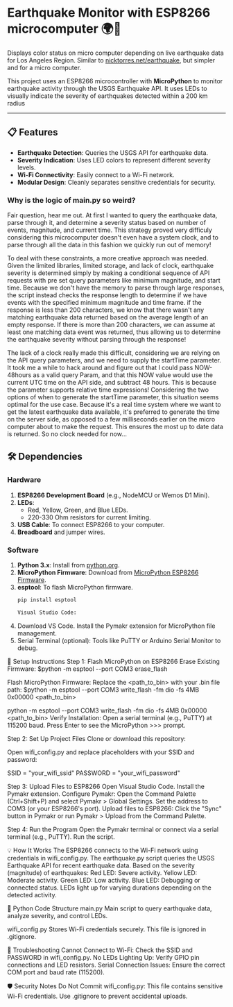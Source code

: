# Earthquake Monitor with ESP8266 microcomputer 🌍🔴
Displays color status on micro computer depending on live earthquake data for Los Angeles Region.
Similar to [nicktorres.net/earthquake](https://www.nicktorres.net/earthquake/), but simpler and for a micro computer. 

This project uses an ESP8266 microcontroller with **MicroPython** to monitor earthquake activity through the USGS Earthquake API. It uses LEDs to visually indicate the severity of earthquakes detected within a 200 km radius

---

## 📋 Features
- **Earthquake Detection**: Queries the USGS API for earthquake data.
- **Severity Indication**: Uses LED colors to represent different severity levels.
- **Wi-Fi Connectivity**: Easily connect to a Wi-Fi network.
- **Modular Design**: Cleanly separates sensitive credentials for security.

### Why is the logic of main.py so weird?
Fair question, hear me out. At first I wanted to query the earthquake data, parse through it, and determine a severity status based on number of events, magnitude, and current time. This strategy proved very difficuly considering this microcomputer doesn't even have a system clock, and to parse through all the data in this fashion we quickly run out of memory!

To deal with these constraints, a more creative approach was needed. Given the limited libraries, limited storage, and lack of clock, earthquake severity is determined simply by making a conditional sequence of API requests with pre set query parameters like minimum magnitude, and start time. Because we don't have the memory to parse through large responses, the script instead checks the response length to determine if we have events with the specified minimum magnitude and time frame. if the response is less than 200 characters, we know that there wasn't any matching earthquake data returned based on the average length of an empty response. If there is more than 200 characters, we can assume at least one matching data event was returned, thus allowing us to determine the earthquake severity without parsing through the response! 

The lack of a clock really made this difficult, considering we are relying on the API query parameters, and we need to supply the startTime parameter. It took me a while to hack around and figure out that I could pass NOW-48hours as a valid query Param, and that this NOW value would use the current UTC time on the API side, and subtract 48 hours. This is because the parameter supports relative time expressions! Considering the two options of when to generate the startTime parameter, this situation seems optimal for the use case. Because it's a real time system where we want to get the latest earthquake data available, it's preferred to generate the time on the server side, as opposed to a few milliseconds earlier on the micro computer about to make the request. This ensures the most up to date data is returned. So no clock needed for now...


## 🛠️ Dependencies

### Hardware
1. **ESP8266 Development Board** (e.g., NodeMCU or Wemos D1 Mini).
2. **LEDs**:
   - Red, Yellow, Green, and Blue LEDs.
   - 220-330 Ohm resistors for current limiting.
3. **USB Cable**: To connect ESP8266 to your computer.
4. **Breadboard** and jumper wires.

### Software
1. **Python 3.x**: Install from [python.org](https://www.python.org/).
2. **MicroPython Firmware**: Download from [MicroPython ESP8266 Firmware](https://micropython.org/download/esp8266/).
3. **esptool**: To flash MicroPython firmware.
   ```bash
   pip install esptool

   Visual Studio Code:
4. Download VS Code.
    Install the Pymakr extension for MicroPython file management.
5. Serial Terminal (optional): Tools like PuTTY or Arduino Serial Monitor to debug.

🚀 Setup Instructions
Step 1: Flash MicroPython on ESP8266
Erase Existing Firmware: $python -m esptool --port COM3 erase_flash

Flash MicroPython Firmware: Replace the <path_to_bin> with your .bin file path:
$python -m esptool --port COM3 write_flash -fm dio -fs 4MB 0x00000 <path_to_bin>


python -m esptool --port COM3 write_flash -fm dio -fs 4MB 0x00000 <path_to_bin>
Verify Installation:
Open a serial terminal (e.g., PuTTY) at 115200 baud.
Press Enter to see the MicroPython >>> prompt.

Step 2: Set Up Project Files
Clone or download this repository:

Open wifi_config.py and replace placeholders with your SSID and password:

SSID = "your_wifi_ssid"
PASSWORD = "your_wifi_password"

Step 3: Upload Files to ESP8266
Open Visual Studio Code.
Install the Pymakr extension.
Configure Pymakr:
Open the Command Palette (Ctrl+Shift+P) and select Pymakr > Global Settings.
Set the address to COM3 (or your ESP8266's port).
Upload files to ESP8266:
Click the "Sync" button in Pymakr or run Pymakr > Upload from the Command Palette.

Step 4: Run the Program
Open the Pymakr terminal or connect via a serial terminal (e.g., PuTTY).
Run the script.

💡 How It Works
The ESP8266 connects to the Wi-Fi network using credentials in wifi_config.py.
The earthquake.py script queries the USGS Earthquake API for recent earthquake data.
Based on the severity (magnitude) of earthquakes:
Red LED: Severe activity.
Yellow LED: Moderate activity.
Green LED: Low activity.
Blue LED: Debugging or connected status.
LEDs light up for varying durations depending on the detected activity.

🐍 Python Code Structure
main.py
Main script to query earthquake data, analyze severity, and control LEDs.

wifi_config.py
Stores Wi-Fi credentials securely. This file is ignored in .gitignore.


🔧 Troubleshooting
Cannot Connect to Wi-Fi: Check the SSID and PASSWORD in wifi_config.py.
No LEDs Lighting Up: Verify GPIO pin connections and LED resistors.
Serial Connection Issues: Ensure the correct COM port and baud rate (115200).

🛡️ Security Notes
Do Not Commit wifi_config.py: This file contains sensitive Wi-Fi credentials.
Use .gitignore to prevent accidental uploads.

